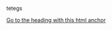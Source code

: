 tetegs

<a href="https://nbviewer.jupyter.org/github/YoniChechik/AI_is_Math/blob/master/p_05_image_formation/Image%20formation.pdf#page=11">Go to the heading with this html anchor</a>

